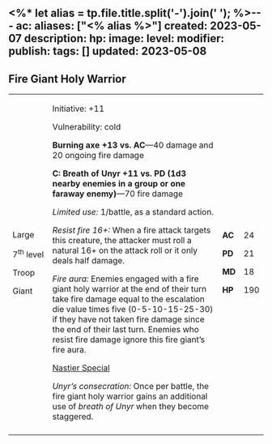 <%* let alias = tp.file.title.split('-').join(' '); %>---
ac: 
aliases: ["<% alias %>"]
created: 2023-05-07
description: 
hp: 
image: 
level: 
modifier: 
publish: 
tags: []
updated: 2023-05-08
---

## Fire Giant Holy Warrior

<table>
<colgroup>
<col style="width: 16%" />
<col style="width: 71%" />
<col style="width: 5%" />
<col style="width: 6%" />
</colgroup>
<tbody>
<tr class="odd">
<td><p>Large</p>
<p>7<sup>th</sup> level</p>
<p>Troop</p>
<p>Giant</p></td>
<td><p>Initiative: +11</p>
<p>Vulnerability: cold</p>
<p><strong>Burning axe +13 vs. AC</strong>—40 damage and 20 ongoing fire
damage</p>
<p><strong>C: Breath of Unyr +11 vs. PD (1d3 nearby enemies in a group
or one faraway enemy)</strong>—70 fire damage</p>
<p><em>Limited use:</em> 1/battle, as a standard action.</p>
<p><em>Resist fire 16+:</em> When a fire attack targets this creature,
the attacker must roll a natural 16+ on the attack roll or it only deals
half damage.</p>
<p><em>Fire aura:</em> Enemies engaged with a fire giant holy warrior at
the end of their turn take fire damage equal to the escalation die value
times five (0-5-10-15-25-30) if they have not taken fire damage since
the end of their last turn. Enemies who resist fire damage ignore this
fire giant’s fire aura.</p>
<p><u>Nastier Special</u></p>
<p><em>Unyr’s consecration:</em> Once per battle, the fire giant holy
warrior gains an additional use of <em>breath of Unyr</em> when they
become staggered.</p></td>
<td><p><strong>AC</strong></p>
<p><strong>PD</strong></p>
<p><strong>MD</strong></p>
<p><strong>HP</strong></p></td>
<td><p>24</p>
<p>21</p>
<p>18</p>
<p>190</p></td>
</tr>
<tr class="even">
<td></td>
<td></td>
<td></td>
<td></td>
</tr>
</tbody>
</table>

